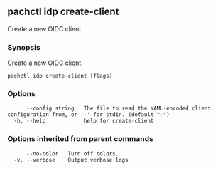 ## pachctl idp create-client

Create a new OIDC client.

### Synopsis

Create a new OIDC client.

```
pachctl idp create-client [flags]
```

### Options

```
      --config string   The file to read the YAML-encoded client configuration from, or '-' for stdin. (default "-")
  -h, --help            help for create-client
```

### Options inherited from parent commands

```
      --no-color   Turn off colors.
  -v, --verbose    Output verbose logs
```

